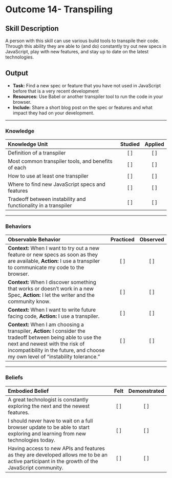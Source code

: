 # Outcome 14- Transpiling 

## Skill Description
A person with this skill can use various build tools to transpile their code. Through this ability they are able to (and do) constantly try out new specs in JavaScript, play with new features, and stay up to date on the latest technologies. 

## Output
- **Task:** Find a new spec or feature that you have not used in JavaScript before that is a very recent development
- **Resources:** Use Babel or another transpiler tool to run the code in your browser. 
- **Include:** Share a short blog post on the spec or features and what impact they had on your development. 

-------

### Knowledge

| Knowledge Unit   |      Studied      | Applied |
|:-------------|:------------------:|:--------:|
| Definition of a transpiler |   [ ]   |   [ ] |
| Most common transpiler tools, and benefits of each |   [ ]   |   [ ] |
| How to use at least one transpiler |   [ ]   |   [ ] |
| Where to find new JavaScript specs and features |   [ ]   |   [ ] |
| Tradeoff between instability and functionality in a transpiler |   [ ]   |   [ ] |


-------

### Behaviors

| Observable Behavior   |      Practiced      | Observed |
|:-------------|:------------------:|:--------:|
| **Context:** When I want to try out a new feature or new specs as soon as they are available, **Action:** I use a transpiler to communicate my code to the browser. |   [ ]   |   [ ] |
| **Context:** When I discover something that works or doesn’t work in a new Spec, **Action:** I let the writer and the community know. |   [ ]   |   [ ] |
| **Context:** When I want to write future facing code, **Action:** I use a transpiler. |   [ ]   |   [ ] |
| **Context:** When I am choosing a transpiler, **Action:** I consider the tradeoff between being able to use the next and newest with the risk of incompatibility in the future, and choose my own level of “instability tolerance.” |   [ ]   |   [ ] |

-------

### Beliefs

| Embodied Belief   |      Felt      | Demonstrated |
|:-------------|:------------------:|:--------:|
| A great technologist is constantly exploring the next and the newest features. |   [ ]   |   [ ] |
| I should never have to wait on a full browser update to be able to start exploring and learning from new technologies today. |   [ ]   |   [ ] |
| Having access to new APIs and features as they are developed allows me to be an active participant in the growth of the JavaScript community. |   [ ]   |   [ ] |
